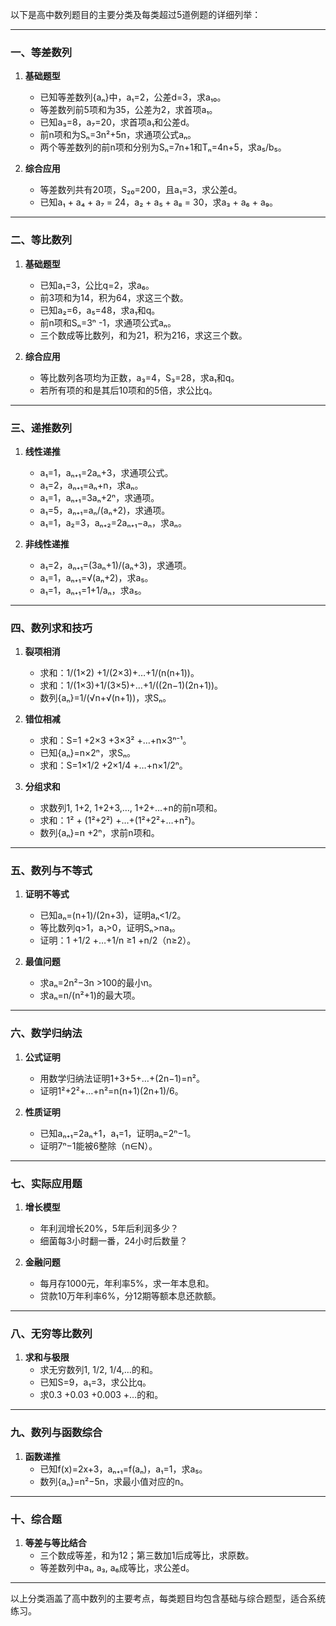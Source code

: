 以下是高中数列题目的主要分类及每类超过5道例题的详细列举：

---

### 一、等差数列
1. **基础题型**  
   - 已知等差数列{aₙ}中，a₁=2，公差d=3，求a₁₀。  
   - 等差数列前5项和为35，公差为2，求首项a₁。  
   - 已知a₃=8，a₇=20，求首项a₁和公差d。  
   - 前n项和为Sₙ=3n²+5n，求通项公式aₙ。  
   - 两个等差数列的前n项和分别为Sₙ=7n+1和Tₙ=4n+5，求a₅/b₅。  

2. **综合应用**  
   - 等差数列共有20项，S₂₀=200，且a₁=3，求公差d。  
   - 已知a₁ + a₄ + a₇ = 24，a₂ + a₅ + a₈ = 30，求a₃ + a₆ + a₉。  

---

### 二、等比数列
1. **基础题型**  
   - 已知a₁=3，公比q=2，求a₆。  
   - 前3项和为14，积为64，求这三个数。  
   - 已知a₂=6，a₅=48，求a₁和q。  
   - 前n项和Sₙ=3ⁿ -1，求通项公式aₙ。  
   - 三个数成等比数列，和为21，积为216，求这三个数。  

2. **综合应用**  
   - 等比数列各项均为正数，a₃=4，S₃=28，求a₁和q。  
   - 若所有项的和是其后10项和的5倍，求公比q。  

---

### 三、递推数列
1. **线性递推**  
   - a₁=1，aₙ₊₁=2aₙ+3，求通项公式。  
   - a₁=2，aₙ₊₁=aₙ+n，求aₙ。  
   - a₁=1，aₙ₊₁=3aₙ+2ⁿ，求通项。  
   - a₁=5，aₙ₊₁=aₙ/(aₙ+2)，求通项。  
   - a₁=1，a₂=3，aₙ₊₂=2aₙ₊₁−aₙ，求aₙ。  

2. **非线性递推**  
   - a₁=2，aₙ₊₁=(3aₙ+1)/(aₙ+3)，求通项。  
   - a₁=1，aₙ₊₁=√(aₙ+2)，求a₅。  
   - a₁=1，aₙ₊₁=1+1/aₙ，求a₅。  

---

### 四、数列求和技巧
1. **裂项相消**  
   - 求和：1/(1×2) +1/(2×3)+…+1/(n(n+1))。  
   - 求和：1/(1×3)+1/(3×5)+…+1/((2n−1)(2n+1))。  
   - 数列{aₙ}=1/(√n+√(n+1))，求Sₙ。  

2. **错位相减**  
   - 求和：S=1 +2×3 +3×3² +…+n×3ⁿ⁻¹。  
   - 已知{aₙ}=n×2ⁿ，求Sₙ。  
   - 求和：S=1×1/2 +2×1/4 +…+n×1/2ⁿ。  

3. **分组求和**  
   - 求数列1, 1+2, 1+2+3,…, 1+2+…+n的前n项和。  
   - 求和：1² + (1²+2²) +…+(1²+2²+…+n²)。  
   - 数列{aₙ}=n +2ⁿ，求前n项和。  

---

### 五、数列与不等式
1. **证明不等式**  
   - 已知aₙ=(n+1)/(2n+3)，证明aₙ<1/2。  
   - 等比数列q>1，a₁>0，证明Sₙ>na₁。  
   - 证明：1 +1/2 +…+1/n ≥1 +n/2（n≥2）。  

2. **最值问题**  
   - 求aₙ=2n²−3n >100的最小n。  
   - 求aₙ=n/(n²+1)的最大项。  

---

### 六、数学归纳法
1. **公式证明**  
   - 用数学归纳法证明1+3+5+…+(2n−1)=n²。  
   - 证明1²+2²+…+n²=n(n+1)(2n+1)/6。  

2. **性质证明**  
   - 已知aₙ₊₁=2aₙ+1，a₁=1，证明aₙ=2ⁿ−1。  
   - 证明7ⁿ−1能被6整除（n∈N）。  

---

### 七、实际应用题
1. **增长模型**  
   - 年利润增长20%，5年后利润多少？  
   - 细菌每3小时翻一番，24小时后数量？  

2. **金融问题**  
   - 每月存1000元，年利率5%，求一年本息和。  
   - 贷款10万年利率6%，分12期等额本息还款额。  

---

### 八、无穷等比数列
1. **求和与极限**  
   - 求无穷数列1, 1/2, 1/4,…的和。  
   - 已知S=9，a₁=3，求公比q。  
   - 求0.3 +0.03 +0.003 +…的和。  

---

### 九、数列与函数综合
1. **函数递推**  
   - 已知f(x)=2x+3，aₙ₊₁=f(aₙ)，a₁=1，求a₅。  
   - 数列{aₙ}=n²−5n，求最小值对应的n。  

---

### 十、综合题
1. **等差与等比结合**  
   - 三个数成等差，和为12；第三数加1后成等比，求原数。  
   - 等差数列中a₁, a₃, a₆成等比，求公差d。  

---

以上分类涵盖了高中数列的主要考点，每类题目均包含基础与综合题型，适合系统练习。
